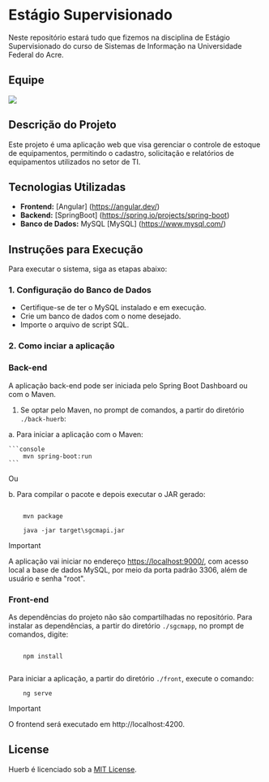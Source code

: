 # Estágio Supervisionado

Neste repositório estará tudo que fizemos na disciplina de Estágio Supervisionado do curso de Sistemas de Informação na Universidade Federal do Acre.

## Equipe

<a href="https://github.com/sandr01/Est-gioSupervisionado/graphs/contributors">
  <img src="https://contrib.rocks/image?repo=sandr01/Est-gioSupervisionado" />
</a>


## Descrição do Projeto
Este projeto é uma aplicação web que visa gerenciar o controle de estoque de equipamentos, permitindo o cadastro, solicitação e relatórios de equipamentos utilizados no setor de TI.

## Tecnologias Utilizadas
- **Frontend:** [Angular] (https://angular.dev/)
- **Backend:** [SpringBoot] (https://spring.io/projects/spring-boot)
- **Banco de Dados:** MySQL [MySQL] (https://www.mysql.com/)

## Instruções para Execução
Para executar o sistema, siga as etapas abaixo:

### 1. Configuração do Banco de Dados
- Certifique-se de ter o MySQL instalado e em execução.
- Crie um banco de dados com o nome desejado.
- Importe o arquivo de script SQL.

### 2. Como inciar a aplicação

<h3>Back-end</h3>

A aplicação back-end pode ser iniciada pelo Spring Boot Dashboard ou com o Maven.

1. Se optar pelo Maven, no prompt de comandos, a partir do diretório `./back-huerb`:

a. Para iniciar a aplicação com o Maven:

    ```console
        mvn spring-boot:run
    ```
Ou

b. Para compilar o pacote e depois executar o JAR gerado:

```console

    mvn package

    java -jar target\sgcmapi.jar

```

> [!IMPORTANT]
> A aplicação vai iniciar no endereço <https://localhost:9000/>, com acesso local a base de dados MySQL, por meio da porta padrão 3306, além de usuário e senha "root".

<h3>Front-end</h3>

As dependências do projeto não são compartilhadas no repositório. Para instalar as dependências, a partir do diretório `./sgcmapp`, no prompt de comandos, digite:

```console

    npm install
    
```

Para iniciar a aplicação, a partir do diretório `./front`, execute o comando:

```console
    ng serve
```

> [!IMPORTANT]
> O frontend será executado em http://localhost:4200.


## License
Huerb é licenciado sob a [MIT License](LICENSE).
